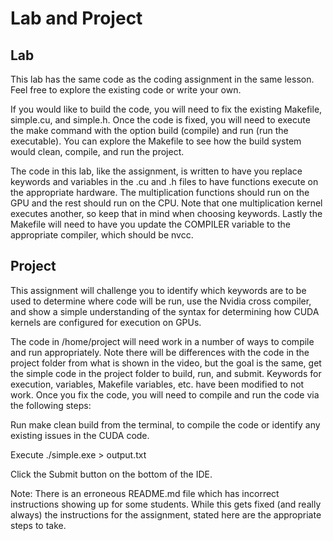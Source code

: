 # Lab and Project

## Lab
This lab has the same code as the coding assignment in the same lesson. Feel free to explore the existing code or write your own. 

If you would like to build the code, you will need to fix the existing Makefile, simple.cu, and simple.h. Once the code is fixed, you will need to execute the make command with the option build (compile) and run (run the executable).  You can explore the Makefile to see how the build system would clean, compile, and run the project. 

The code in this lab, like the assignment, is written to have you replace keywords and variables in the .cu and .h files to have functions execute on the appropriate hardware.  The multiplication functions should run on the GPU and the rest should run on the CPU.  Note that one multiplication kernel executes another, so keep that in mind when choosing keywords. Lastly the Makefile will need to have you update the COMPILER variable to the appropriate compiler, which should be nvcc.

## Project 

This assignment will challenge you to identify which keywords are to be used to determine where code will be run, use the Nvidia cross compiler, and show a simple understanding of the syntax for determining how CUDA kernels are configured for execution on GPUs.

The code in /home/project will need work in a number of ways to compile and run appropriately.  Note there will be differences with the code in the project folder from what is shown in the video, but the goal is the same, get the simple code in the project folder to build, run, and submit. Keywords for execution, variables, Makefile variables, etc. have been modified to not work.  Once you fix the code, you will need to compile and run the code via the following steps:

Run make clean build from the terminal, to compile the code or identify any existing issues in the CUDA code.

Execute ./simple.exe > output.txt

Click the Submit button on the bottom of the IDE.

Note: There is an erroneous README.md file which has incorrect instructions showing up for some students.  While this gets fixed (and really always) the instructions for the assignment, stated here are the appropriate steps to take.




